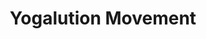 ---
url: "https://www.yogalutionmovement.com/"
title: "Yogalution Movement"
headline: "A donation-based yoga studio in Long Beach."
category: ["organization", "events"]
os: ["web"]
pricing: ["free"]
literacyLevel: "0"
city: "Los Angeles, CA, USA"
dateAdded: "2025-01-27T23:22:58.870Z"
feeds: ["Newsletter"]
---